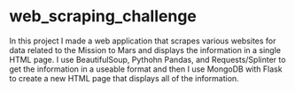 # web_scraping_challenge

In this project I made a web application that scrapes various websites for data related to the Mission to Mars and displays the information in a single HTML page. I use BeautifulSoup, Pythohn Pandas, and Requests/Splinter to get the information in a useable format and then I use MongoDB with Flask to create a new HTML page that displays all of the information.

